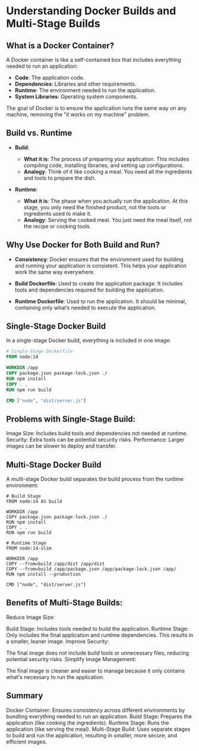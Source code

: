 # Understanding Docker Builds and Multi-Stage Builds

## What is a Docker Container?

A Docker container is like a self-contained box that includes everything needed to run an application:
- **Code**: The application code.
- **Dependencies**: Libraries and other requirements.
- **Runtime**: The environment needed to run the application.
- **System Libraries**: Operating system components.

The goal of Docker is to ensure the application runs the same way on any machine, removing the "it works on my machine" problem.

## Build vs. Runtime

- **Build**:
  - **What it is**: The process of preparing your application. This includes compiling code, installing libraries, and setting up configurations.
  - **Analogy**: Think of it like cooking a meal. You need all the ingredients and tools to prepare the dish.

- **Runtime**:
  - **What it is**: The phase when you actually run the application. At this stage, you only need the finished product, not the tools or ingredients used to make it.
  - **Analogy**: Serving the cooked meal. You just need the meal itself, not the recipe or cooking tools.

## Why Use Docker for Both Build and Run?

- **Consistency**: Docker ensures that the environment used for building and running your application is consistent. This helps your application work the same way everywhere.

- **Build Dockerfile**: Used to create the application package. It includes tools and dependencies required for building the application.

- **Runtime Dockerfile**: Used to run the application. It should be minimal, containing only what’s needed to execute the application.

## Single-Stage Docker Build

In a single-stage Docker build, everything is included in one image:

```dockerfile
# Single-Stage Dockerfile
FROM node:14

WORKDIR /app
COPY package.json package-lock.json ./
RUN npm install
COPY . .
RUN npm run build

CMD ["node", "dist/server.js"]
```
## Problems with Single-Stage Build:

Image Size: Includes build tools and dependencies not needed at runtime.
Security: Extra tools can be potential security risks.
Performance: Larger images can be slower to deploy and transfer.

## Multi-Stage Docker Build
A multi-stage Docker build separates the build process from the runtime environment:
```
# Build Stage
FROM node:14 AS build

WORKDIR /app
COPY package.json package-lock.json ./
RUN npm install
COPY . .
RUN npm run build

# Runtime Stage
FROM node:14-slim

WORKDIR /app
COPY --from=build /app/dist /app/dist
COPY --from=build /app/package.json /app/package-lock.json /app/
RUN npm install --production

CMD ["node", "dist/server.js"]
```

## Benefits of Multi-Stage Builds:

Reduce Image Size:

Build Stage: Includes tools needed to build the application.
Runtime Stage: Only includes the final application and runtime dependencies. This results in a smaller, leaner image.
Improve Security:

The final image does not include build tools or unnecessary files, reducing potential security risks.
Simplify Image Management:

The final image is cleaner and easier to manage because it only contains what's necessary to run the application.
## Summary
Docker Container: Ensures consistency across different environments by bundling everything needed to run an application.
Build Stage: Prepares the application (like cooking the ingredients).
Runtime Stage: Runs the application (like serving the meal).
Multi-Stage Build: Uses separate stages to build and run the application, resulting in smaller, more secure, and efficient images.
